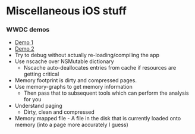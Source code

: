 # Miscellaneous iOS stuff 

### WWDC demos 
- [Demo 1](https://developer.apple.com/videos/play/wwdc2018/412/)
- [Demo 2](https://developer.apple.com/videos/play/wwdc2018/416)
- Try to debug without actually re-loading/compiling the app
- Use nscache over NSMutable dictionary
    - Nscache auto-deallocates entries from cache if resources are getting critical
- Memory footprint is dirty and compressed pages.
- Use memory-graphs to get memory information
    - Then pass that to subsequent tools which can perform the analysis for you
- Understand paging
    - Dirty, clean and compressed
- Memory mapped file - A file in the disk that is currently loaded onto memory (into a page more accurately I guess)
